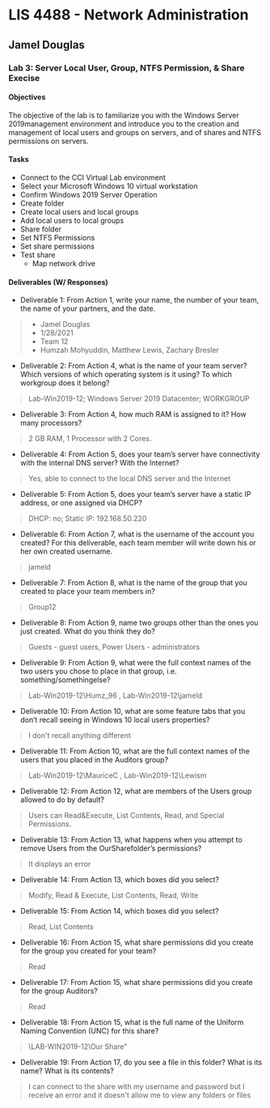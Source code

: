 # LIS 4488 - Network Administration

## Jamel Douglas

### Lab 3: Server Local User, Group, NTFS Permission, & Share Execise

#### Objectives
The objective of the lab is to familiarize you with the Windows Server 2019management environment and introduce you to the creation and management of local users and groups on servers, and of shares and NTFS permissions on servers.

#### Tasks
- Connect to the CCI Virtual Lab environment
- Select your Microsoft Windows 10 virtual workstation
- Confirm Windows 2019 Server Operation
- Create folder
- Create local users and local groups
- Add local users to local groups
- Share folder
- Set NTFS Permissions
- Set share permissions
- Test share
    + Map network drive

#### Deliverables (W/ Responses)
- Deliverable 1: From Action 1, write your name, the number of your team, the name of your partners, and the date. 
> - Jamel Douglas
> - 1/28/2021
> - Team 12
> - Humzah Mohyuddin, Matthew Lewis, Zachary Bresler
- Deliverable 2: From Action 4, what is the name of your team server? Which versions of which operating system is it using? To which workgroup does it belong? 
> Lab-Win2019-12; Windows Server 2019 Datacenter; WORKGROUP
- Deliverable 3: From Action 4, how much RAM is assigned to it? How many processors? 
> 2 GB RAM, 1 Processor with 2 Cores.
- Deliverable 4: From Action 5, does your team’s server have connectivity with the internal DNS server? With the Internet? 
> Yes, able to connect to the local DNS server and the Internet
- Deliverable 5: From Action 5, does your team’s server have a static IP address, or one assigned via DHCP? 
> DHCP: no; Static IP: 192.168.50.220
- Deliverable 6: From Action 7, what is the username of the account you created? For this deliverable, each team member will write down his or her own created username.
> jameld
- Deliverable 7: From Action 8, what is the name of the group that you created to place your team members in? 
> Group12
- Deliverable 8: From Action 9, name two groups other than the ones you just created. What do you think they do? 
> Guests - guest users, Power Users - administrators
- Deliverable 9: From Action 9, what were the full context names of the two users you chose to place in that group, i.e. something/somethingelse? 
> Lab-Win2019-12\Humz_96 , Lab-Win2019-12\jameld
- Deliverable 10: From Action 10, what are some feature tabs that you don’t recall seeing in Windows 10 local users properties? 
> I don't recall anything different
- Deliverable 11: From Action 10, what are the full context names of the users that you placed in the Auditors group? 
> Lab-Win2019-12\MauriceC , Lab-Win2019-12\Lewism
- Deliverable 12: From Action 12, what are members of the Users group allowed to do by default? 
> Users can Read&Execute, List Contents, Read, and Special Permissions.
- Deliverable 13: From Action 13, what happens when you attempt to remove Users from the OurSharefolder’s permissions? 
> It displays an error
- Deliverable 14: From Action 13, which boxes did you select? 
> Modify, Read & Execute, List Contents, Read, Write
- Deliverable 15: From Action 14, which boxes did you select? 
> Read, List Contents
- Deliverable 16: From Action 15, what share permissions did you create for the group you created for your team? 
> Read
- Deliverable 17: From Action 15, what share permissions did you create for the group Auditors? 
> Read
- Deliverable 18: From Action 15, what is the full name of the Uniform Naming Convention (UNC) for this share? 
> \\LAB-WIN2019-12\Our Share"
- Deliverable 19: From Action 17, do you see a file in this folder? What is its name? What is its contents?
> I can connect to the share with my username and password but I receive an error and it doesn't allow me to view any folders or files